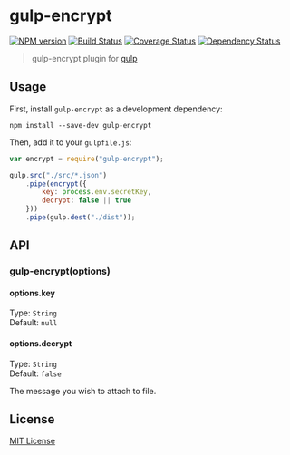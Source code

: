 # gulp-encrypt
[![NPM version][npm-image]][npm-url] [![Build Status][travis-image]][travis-url]  [![Coverage Status][coveralls-image]][coveralls-url] [![Dependency Status][depstat-image]][depstat-url]

> gulp-encrypt plugin for [gulp](https://github.com/wearefractal/gulp)

## Usage

First, install `gulp-encrypt` as a development dependency:

```shell
npm install --save-dev gulp-encrypt
```

Then, add it to your `gulpfile.js`:

```javascript
var encrypt = require("gulp-encrypt");

gulp.src("./src/*.json")
	.pipe(encrypt({
		key: process.env.secretKey,
		decrypt: false || true
	}))
	.pipe(gulp.dest("./dist"));
```

## API

### gulp-encrypt(options)

#### options.key
Type: `String`  
Default: `null`

#### options.decrypt
Type: `String`  
Default: `false`

The message you wish to attach to file.


## License

[MIT License](http://en.wikipedia.org/wiki/MIT_License)

[npm-url]: https://npmjs.org/package/gulp-encrypt
[npm-image]: https://badge.fury.io/js/gulp-encrypt.png

[travis-url]: http://travis-ci.org/charliedowler/gulp-encrypt
[travis-image]: https://secure.travis-ci.org/charliedowler/gulp-encrypt.png?branch=master

[coveralls-url]: https://coveralls.io/r/charliedowler/gulp-encrypt
[coveralls-image]: https://coveralls.io/repos/charliedowler/gulp-encrypt/badge.png

[depstat-url]: https://david-dm.org/charliedowler/gulp-encrypt
[depstat-image]: https://david-dm.org/charliedowler/gulp-encrypt.png
